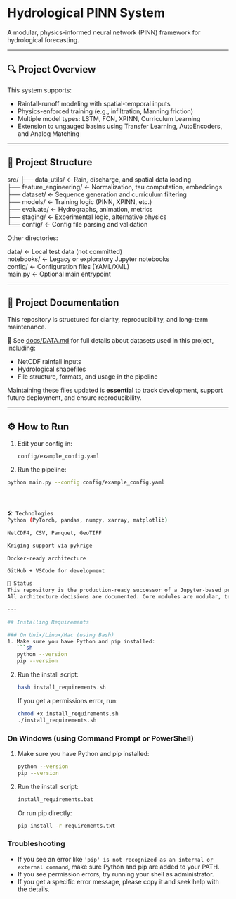 # Hydrological PINN System

A modular, physics-informed neural network (PINN) framework for hydrological forecasting.

---

## 🔍 Project Overview

This system supports:

- Rainfall-runoff modeling with spatial-temporal inputs  
- Physics-enforced training (e.g., infiltration, Manning friction)  
- Multiple model types: LSTM, FCN, XPINN, Curriculum Learning  
- Extension to ungauged basins using Transfer Learning, AutoEncoders, and Analog Matching  

---

## 🧱 Project Structure

src/
├── data_utils/           ← Rain, discharge, and spatial data loading  
├── feature_engineering/  ← Normalization, tau computation, embeddings  
├── dataset/              ← Sequence generation and curriculum filtering  
├── models/               ← Training logic (PINN, XPINN, etc.)  
├── evaluate/             ← Hydrographs, animation, metrics  
├── staging/              ← Experimental logic, alternative physics  
└── config/               ← Config file parsing and validation

Other directories:

data/       ← Local test data (not committed)  
notebooks/  ← Legacy or exploratory Jupyter notebooks  
config/     ← Configuration files (YAML/XML)  
main.py     ← Optional main entrypoint

---
## 📁 Project Documentation

This repository is structured for clarity, reproducibility, and long-term maintenance.

📄 See [docs/DATA.md](docs/DATA.md) for full details about datasets used in this project, including:
- NetCDF rainfall inputs
- Hydrological shapefiles
- File structure, formats, and usage in the pipeline

Maintaining these files updated is **essential** to track development, support future deployment, and ensure reproducibility.


---

## ⚙️ How to Run

1. Edit your config in:  

   `config/example_config.yaml`

2. Run the pipeline:
```bash
python main.py --config config/example_config.yaml




🛠️ Technologies
Python (PyTorch, pandas, numpy, xarray, matplotlib)

NetCDF4, CSV, Parquet, GeoTIFF

Kriging support via pykrige

Docker-ready architecture

GitHub + VSCode for development

📌 Status
This repository is the production-ready successor of a Jupyter-based proof-of-concept.
All architecture decisions are documented. Core modules are modular, testable, and built for long-term expansion

---

## Installing Requirements

### On Unix/Linux/Mac (using Bash)
1. Make sure you have Python and pip installed:
   ```sh
   python --version
   pip --version
   ```
2. Run the install script:
   ```sh
   bash install_requirements.sh
   ```
   If you get a permissions error, run:
   ```sh
   chmod +x install_requirements.sh
   ./install_requirements.sh
   ```

### On Windows (using Command Prompt or PowerShell)
1. Make sure you have Python and pip installed:
   ```cmd
   python --version
   pip --version
   ```
2. Run the install script:
   ```cmd
   install_requirements.bat
   ```
   Or run pip directly:
   ```cmd
   pip install -r requirements.txt
   ```

### Troubleshooting
- If you see an error like `'pip' is not recognized as an internal or external command`, make sure Python and pip are added to your PATH.
- If you see permission errors, try running your shell as administrator.
- If you get a specific error message, please copy it and seek help with the details.
